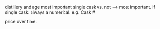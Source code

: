 distillery and age most important
single cask vs. not
--> most important.
If single cask:
  always a numerical. e.g. Cask #

price over time.

